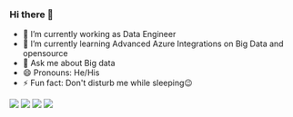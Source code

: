 ### Hi there 👋
- 🔭 I’m currently working as Data Engineer
- 🌱 I’m currently learning Advanced Azure Integrations on Big Data and opensource 
- 💬 Ask me about Big data
- 😄 Pronouns: He/His
- ⚡ Fun fact: Don't disturb me while sleeping😉
<img src='https://activity-graph.herokuapp.com/graph?username=akpythonyt&theme=react-dark'>
<img src ='https://github-readme-stats.vercel.app/api?username=akpythonyt&show_icons=true&theme=dark'>
<img src ='https://github-readme-stats.vercel.app/api/top-langs/?username=akpythonyt&layout=compact&theme=dark'>
<img src=' https://metrics.lecoq.io/about/akpythonyt'>
